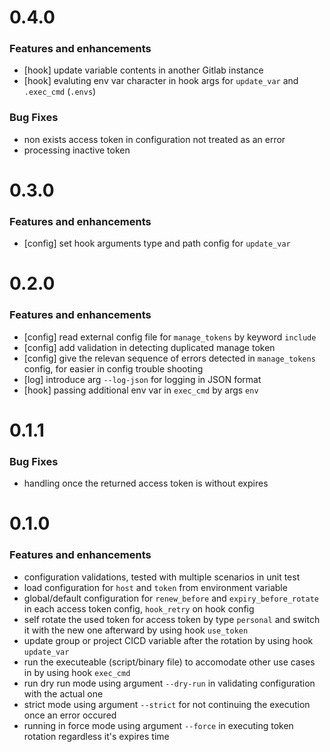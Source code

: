 # 0.4.0

### Features and enhancements

- [hook] update variable contents in another Gitlab instance
- [hook] evaluting env var character in hook args for `update_var` and `.exec_cmd` (`.envs`)

### Bug Fixes

- non exists access token in configuration not treated as an error
- processing inactive token

# 0.3.0

### Features and enhancements

- [config] set hook arguments type and path config for `update_var`


# 0.2.0

### Features and enhancements

- [config] read external config file for `manage_tokens` by keyword `include`
- [config] add validation in detecting duplicated manage token
- [config] give the relevan sequence of errors detected in `manage_tokens` config, for easier in config trouble shooting
- [log] introduce arg `--log-json` for logging in JSON format
- [hook] passing additional env var in `exec_cmd` by args `env`

# 0.1.1

### Bug Fixes

- handling once the returned access token is without expires

# 0.1.0

### Features and enhancements

- configuration validations, tested with multiple scenarios in unit test
- load configuration for `host` and `token` from environment variable
- global/default configuration for `renew_before` and `expiry_before_rotate` in each access token config, `hook_retry` on hook config
- self rotate the used token for access token by type `personal` and switch it with the new one afterward by using hook `use_token`
- update group or project CICD variable after the rotation by using hook `update_var`
- run the executeable (script/binary file) to accomodate other use cases in by using hook `exec_cmd`
- run dry run mode using argument `--dry-run` in validating configuration with the actual one
- strict mode using argument `--strict` for not continuing the execution once an error occured
- running in force mode using argument `--force` in executing token rotation regardless it's expires time 
